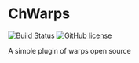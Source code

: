 # ChWarps

[![Build Status](https://travis-ci.com/github/ChProgrammer/ChWarps)](https://travis-ci.com/ChProgrammer/ChWarps)
[![GitHub license](https://img.shields.io/github/license/ChProgrammer/ChWarps?style=flat-square)](https://github.com/ChProgrammer/ChWarps/blob/master/LICENSE)

A simple plugin of warps open source
